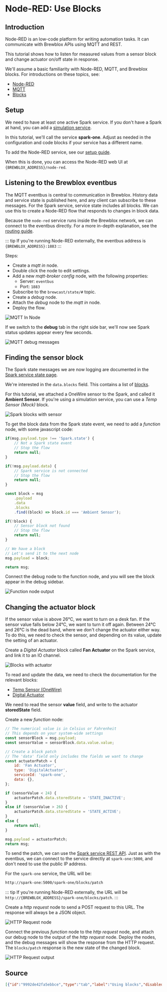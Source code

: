 # Node-RED: Use Blocks

## Introduction

Node-RED is an low-code platform for writing automation tasks.
It can communicate with Brewblox APIs using MQTT and REST.

This tutorial shows how to listen for measured values from a sensor block
and change actuator on/off state in response.

We'll assume a basic familiarity with Node-RED, MQTT, and Brewblox blocks.
For introductions on these topics, see:

- [Node-RED](https://nodered.org/docs/tutorials/)
- [MQTT](http://www.steves-internet-guide.com/mqtt-works/)
- [Blocks](../../../user/blocks_architecture.md)

## Setup

We need to have at least one active Spark service.
If you don't have a Spark at hand, you can add a [simulation service](../../../user/services/spark_sim.md).

In this tutorial, we'll call the service **spark-one**.
Adjust as needed in the configuration and code blocks if your service has a different name.

To add the Node-RED service, see our [setup guide](../node_red_setup.md).

When this is done, you can access the Node-RED web UI at `{BREWBLOX_ADDRESS}/node-red`.

## Listening to the Brewblox eventbus

The MQTT eventbus is central to communication in Brewblox.
History data and service state is published here, and any client can subscribe to these messages.
For the Spark service, service state includes all blocks.
We can use this to create a Node-RED flow that responds to changes in block data.

Because the `node-red` service runs inside the Brewblox network, we can connect to the eventbus directly.
For a more in-depth explanation, see the [routing guide](../../reference/routing.md).

::: tip
If you're running Node-RED externally, the eventbus address is `{BREWBLOX_ADDRESS}:1883`
:::

Steps:

- Create a *mqtt in* node.
- Double click the node to edit settings.
- Add a new *mqtt-broker config* node, with the following properties:
  - Server: `eventbus`
  - Port: `1883`
- Subscribe to the `brewcast/state/#` topic.
- Create a *debug* node.
- Attach the *debug* node to the *mqtt in* node.
- Deploy the flow.

![MQTT In Node](./mqtt-in-node.png)

If we switch to the **debug** tab in the right side bar, we'll now see Spark status updates appear every few seconds.

![MQTT debug messages](./mqtt-debug-messages.png)

## Finding the sensor block

The Spark state messages we are now logging are documented in the [Spark service state page](../../reference/spark_state.md).

We're interested in the `data.blocks` field. This contains a list of [blocks](../../reference/block_types.md).

For this tutorial, we attached a OneWire sensor to the Spark, and called it **Ambient Sensor**.
If you're using a simulation service, you can use a *Temp Sensor (Mock)* block.

![Spark blocks with sensor](./spark-one-blocks-sensor.png)

To get the block data from the Spark state event, we need to add a *function* node, with some javascript code:

```js
if(msg.payload.type !== 'Spark.state') {
    // Not a Spark state event
    // Stop the flow
    return null;
}

if(!msg.payload.data) {
    // Spark service is not connected
    // Stop the flow
    return null;
}

const block = msg
    .payload
    .data
    .blocks
    .find((block) => block.id === 'Ambient Sensor');

if(!block) {
    // Sensor block not found
    // Stop the flow
    return null;
}

// We have a block
// Let's send it to the next node
msg.payload = block;

return msg;
```

Connect the debug node to the function node, and you will see the block appear in the debug sidebar.

![Function node output](./function-sensor-block.png)

## Changing the actuator block

If the sensor value is above 26°C, we want to turn on a desk fan. If the sensor value falls below 24°C, we want to turn it off again.
Between 24°C and 26°C is the dead band, where we don't change the actuator either way.
To do this, we need to check the sensor, and depending on its value, update the setting of an actuator.

Create a *Digital Actuator* block called **Fan Actuator** on the Spark service, and link it to an IO channel.

![Blocks with actuator](./spark-one-blocks-actuator.png)

To read and update the data, we need to check the documentation for the relevant blocks:

- [Temp Sensor (OneWire)](../../reference/block_types.md#tempsensoronewire)
- [Digital Actuator](../../reference/block_types.md#digitalactuator)

We need to read the sensor **value** field, and write to the actuator **storedState** field.

Create a new *function* node:

```javascript
// The numerical value is in Celsius or Fahrenheit
// This depends on your system-wide settings
const sensorBlock = msg.payload;
const sensorValue = sensorBlock.data.value.value;

// Create a block patch
// The 'data' field only includes the fields we want to change
const actuatorPatch = {
    id: 'Fan Actuator',
    type: 'DigitalActuator',
    serviceId: 'spark-one',
    data: {},
};

if (sensorValue < 24) {
    actuatorPatch.data.storedState = 'STATE_INACTIVE';
}
else if (sensorValue > 26) {
    actuatorPatch.data.storedState = 'STATE_ACTIVE';
}
else {
    return null;
}

msg.payload = actuatorPatch;
return msg;
```

To send the patch, we can use the [Spark service REST API](../../reference/blocks_api.md).
Just as with the eventbus, we can connect to the service directly at `spark-one:5000`, and don't need to use the public IP address.

For the `spark-one` service, the URL will be:

```txt
http://spark-one:5000/spark-one/blocks/patch
```

::: tip
If you're running Node-RED externally, the URL will be `http://{BREWBLOX_ADDRESS}/spark-one/blocks/patch`.
:::

Create a *http request* node to send a POST request to this URL.
The response will always be a JSON object.

![HTTP Request node](./spark-one-http-request.png)

Connect the previous *function* node to the *http request* node, and attach our debug node to the output of the *http request* node.
Deploy the nodes, and the debug messages will show the response from the HTTP request.
The `blocks/patch` response is the new state of the changed block.

![HTTP Request output](./request-debug-output.png)

## Source

```json
[{"id":"9992de42fa5ebbce","type":"tab","label":"Using blocks","disabled":false,"info":"","env":[]},{"id":"01302c4161e4ff52","type":"mqtt in","z":"9992de42fa5ebbce","name":"","topic":"brewcast/state/#","qos":"2","datatype":"auto-detect","broker":"5523a8995d4ae51d","nl":false,"rap":true,"rh":0,"inputs":0,"x":760,"y":120,"wires":[["5625c086cba505df"]]},{"id":"b139372f833daf59","type":"debug","z":"9992de42fa5ebbce","name":"debug 1","active":true,"tosidebar":true,"console":false,"tostatus":false,"complete":"payload","targetType":"msg","statusVal":"","statusType":"auto","x":1200,"y":220,"wires":[]},{"id":"5625c086cba505df","type":"function","z":"9992de42fa5ebbce","name":"Get sensor block","func":"if(msg.payload.type !== 'Spark.state') {\n    // Not a Spark state event\n    return null;\n}\n\nif(!msg.payload.data) {\n    // Spark service is not connected\n    return null;\n}\n\nconst block = msg\n    .payload\n    .data\n    .blocks\n    .find((block) => block.id === 'Ambient Sensor');\n\nif(!block) {\n    // Sensor block not found\n    return null;\n}\n\n// We have a block\n// Let's send it to the next node\nmsg.payload = block;\n\nreturn msg;","outputs":1,"noerr":0,"initialize":"","finalize":"","libs":[],"x":990,"y":120,"wires":[["1c3621bde205eab0"]]},{"id":"1c3621bde205eab0","type":"function","z":"9992de42fa5ebbce","name":"Create output patch","func":"// The numerical value is in Celsius or Fahrenheit\n// This depends on your system-wide settings\nconst sensorBlock = msg.payload;\nconst sensorValue = sensorBlock.data.value.value;\n\n// Create a block patch\n// The 'data' field only includes the fields we want to change\nconst actuatorPatch = {\n    id: 'Fan Actuator',\n    type: 'DigitalActuator',\n    serviceId: 'spark-one',\n    data: {},\n};\n\nif (sensorValue < 24) {\n    actuatorPatch.data.storedState = 'STATE_INACTIVE';\n}\nelse if (sensorValue > 26) {\n    actuatorPatch.data.storedState = 'STATE_ACTIVE';\n}\nelse {\n    return null;\n}\n\nmsg.payload = actuatorPatch;\nreturn msg;\n","outputs":1,"noerr":0,"initialize":"","finalize":"","libs":[],"x":1230,"y":120,"wires":[["5ef8f86ee768a4c0"]]},{"id":"5ef8f86ee768a4c0","type":"http request","z":"9992de42fa5ebbce","name":"Send patch","method":"POST","ret":"obj","paytoqs":"ignore","url":"http://spark-one:5000/spark-one/blocks/patch","tls":"","persist":false,"proxy":"","insecureHTTPParser":false,"authType":"","senderr":false,"headers":[],"x":1010,"y":220,"wires":[["b139372f833daf59"]]},{"id":"5523a8995d4ae51d","type":"mqtt-broker","name":"","broker":"eventbus","port":"1883","clientid":"","autoConnect":true,"usetls":false,"protocolVersion":"4","keepalive":"60","cleansession":true,"birthTopic":"","birthQos":"0","birthPayload":"","birthMsg":{},"closeTopic":"","closeQos":"0","closePayload":"","closeMsg":{},"willTopic":"","willQos":"0","willPayload":"","willMsg":{},"userProps":"","sessionExpiry":""}]
```
